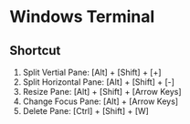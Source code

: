# Windows Terminal

## Shortcut
1. Split Vertial Pane: [Alt] + [Shift] + [+]
2. Split Horizontal Pane: [Alt] + [Shift] + [-]
3. Resize Pane: [Alt] + [Shift] + [Arrow Keys]
4. Change Focus Pane: [Alt] + [Arrow Keys]
5. Delete Pane: [Ctrl] + [Shift] + [W]
